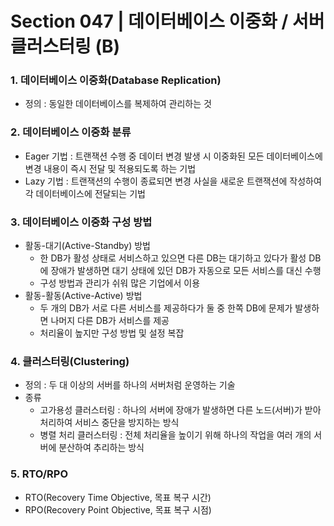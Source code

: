 # Section 047 | 데이터베이스 이중화 / 서버 클러스터링 (B)

### 1. 데이터베이스 이중화(Database Replication)
- 정의 : 동일한 데이터베이스를 복제하여 관리하는 것

### 2. 데이터베이스 이중화 분류
- Eager 기법 : 트랜잭션 수행 중 데이터 변경 발생 시 이중화된 모든 데이터베이스에 변경 내용이 즉시 전달 및 적용되도록 하는 기법
- Lazy 기법 : 트랜잭션의 수행이 종료되면 변경 사실을 새로운 트랜잭션에 작성하여 각 데이터베이스에 전달되는 기법

### 3. 데이터베이스 이중화 구성 방법
- 활동-대기(Active-Standby) 방법
  - 한 DB가 활성 상태로 서비스하고 있으면 다른 DB는 대기하고 있다가 활성 DB에 장애가 발생하면 대기 상태에 있던 DB가 자동으로 모든 서비스를 대신 수행
  - 구성 방법과 관리가 쉬워 많은 기업에서 이용
- 활동-활동(Active-Active) 방법
  - 두 개의 DB가 서로 다른 서비스를 제공하다가 둘 중 한쪽 DB에 문제가 발생하면 나머지 다른 DB가 서비스를 제공
  - 처리율이 높지만 구성 방법 및 설정 복잡

### 4. 클러스터링(Clustering)
- 정의 : 두 대 이상의 서버를 하나의 서버처럼 운영하는 기술
- 종류
  - 고가용성 클러스터링 : 하나의 서버에 장애가 발생하면 다른 노드(서버)가 받아 처리하여 서비스 중단을 방지하는 방식
  - 병렬 처리 클러스터링 : 전체 처리율을 높이기 위해 하나의 작업을 여러 개의 서버에 분산하여 추리하는 방식

### 5. RTO/RPO
- RTO(Recovery Time Objective, 목표 복구 시간)
- RPO(Recovery Point Objective, 목표 복구 시점)